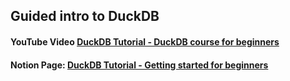 ## Guided intro to DuckDB

#### YouTube Video [DuckDB Tutorial - DuckDB course for beginners](https://www.youtube.com/watch?v=AjsB6lM2-zw)

#### Notion Page: [DuckDB Tutorial - Getting started for beginners](https://robust-dinosaur-2ef.notion.site/DuckDB-Tutorial-Getting-started-for-beginners-b80bf0de8d6142d6979e78e59ffbbefe)
